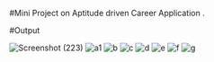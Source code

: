 #Mini Project on Aptitude driven Career Application .

#Output

![Screenshot (223)](https://github.com/user-attachments/assets/c9cf14f6-fe69-49bc-845f-738ec7ccaa05)
![a1](https://github.com/user-attachments/assets/d9f37762-ebed-4a42-9258-2d00dd5f137b)
![b](https://github.com/user-attachments/assets/7ad368d1-7c3f-43e0-88d9-40304d1eda1f)
![c](https://github.com/user-attachments/assets/52f3839f-ca9a-4450-8a17-f580f37a39f4)
![d](https://github.com/user-attachments/assets/003e26bc-8b47-406c-aa36-85e5844f4c0f)
![e](https://github.com/user-attachments/assets/46cf6b5b-93f3-4b7a-b862-8ad24e42e682)
![f](https://github.com/user-attachments/assets/fa3d00ec-5a86-4c20-b8df-ddae6e14d076)
![g](https://github.com/user-attachments/assets/7a81c844-2a5c-44bf-824a-270d6bf5154d)

